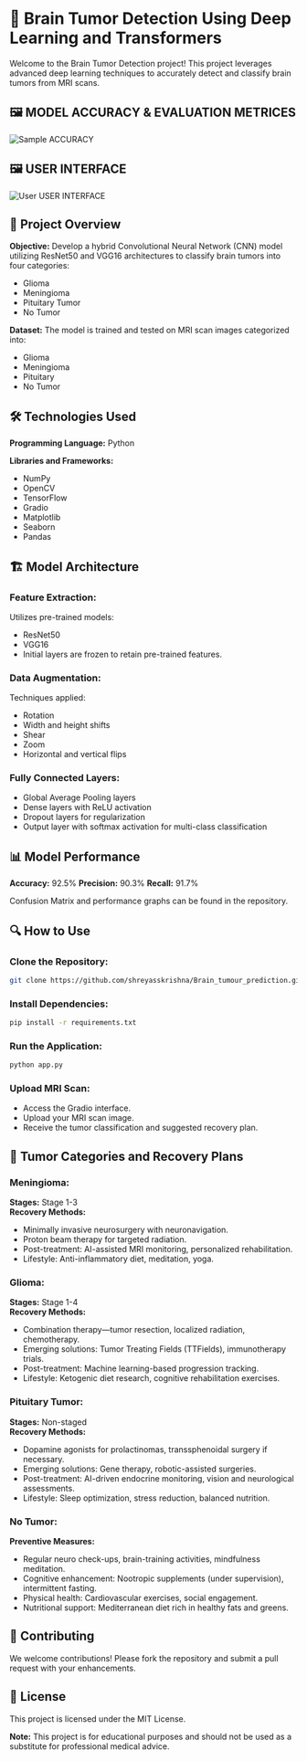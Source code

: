 # 🧠 Brain Tumor Detection Using Deep Learning and Transformers

Welcome to the Brain Tumor Detection project! This project leverages advanced deep learning techniques to accurately detect and classify brain tumors from MRI scans.

## 🖼️ MODEL ACCURACY & EVALUATION METRICES 

![Sample ACCURACY](path/to/sample_mri_scan.png)

## 🖼️ USER INTERFACE
![User USER INTERFACE](path/to/ui_screenshot.png)



## 🚀 Project Overview

**Objective:**
Develop a hybrid Convolutional Neural Network (CNN) model utilizing ResNet50 and VGG16 architectures to classify brain tumors into four categories:
- Glioma
- Meningioma
- Pituitary Tumor
- No Tumor

**Dataset:**
The model is trained and tested on MRI scan images categorized into:
- Glioma
- Meningioma
- Pituitary
- No Tumor

## 🛠️ Technologies Used

**Programming Language:** Python

**Libraries and Frameworks:**
- NumPy
- OpenCV
- TensorFlow
- Gradio
- Matplotlib
- Seaborn
- Pandas

## 🏗️ Model Architecture

### Feature Extraction:
Utilizes pre-trained models:
- ResNet50
- VGG16
- Initial layers are frozen to retain pre-trained features.

### Data Augmentation:
Techniques applied:
- Rotation
- Width and height shifts
- Shear
- Zoom
- Horizontal and vertical flips

### Fully Connected Layers:
- Global Average Pooling layers
- Dense layers with ReLU activation
- Dropout layers for regularization
- Output layer with softmax activation for multi-class classification

## 📊 Model Performance

**Accuracy:** 92.5%
**Precision:** 90.3%
**Recall:** 91.7%

Confusion Matrix and performance graphs can be found in the repository.

## 🔍 How to Use

### Clone the Repository:
```bash
git clone https://github.com/shreyasskrishna/Brain_tumour_prediction.git
```

### Install Dependencies:
```bash
pip install -r requirements.txt
```

### Run the Application:
```bash
python app.py
```

### Upload MRI Scan:
- Access the Gradio interface.
- Upload your MRI scan image.
- Receive the tumor classification and suggested recovery plan.

## 🏥 Tumor Categories and Recovery Plans

### **Meningioma:**
**Stages:** Stage 1-3  
**Recovery Methods:**
- Minimally invasive neurosurgery with neuronavigation.
- Proton beam therapy for targeted radiation.
- Post-treatment: AI-assisted MRI monitoring, personalized rehabilitation.
- Lifestyle: Anti-inflammatory diet, meditation, yoga.

### **Glioma:**
**Stages:** Stage 1-4  
**Recovery Methods:**
- Combination therapy—tumor resection, localized radiation, chemotherapy.
- Emerging solutions: Tumor Treating Fields (TTFields), immunotherapy trials.
- Post-treatment: Machine learning-based progression tracking.
- Lifestyle: Ketogenic diet research, cognitive rehabilitation exercises.

### **Pituitary Tumor:**
**Stages:** Non-staged  
**Recovery Methods:**
- Dopamine agonists for prolactinomas, transsphenoidal surgery if necessary.
- Emerging solutions: Gene therapy, robotic-assisted surgeries.
- Post-treatment: AI-driven endocrine monitoring, vision and neurological assessments.
- Lifestyle: Sleep optimization, stress reduction, balanced nutrition.

### **No Tumor:**
**Preventive Measures:**
- Regular neuro check-ups, brain-training activities, mindfulness meditation.
- Cognitive enhancement: Nootropic supplements (under supervision), intermittent fasting.
- Physical health: Cardiovascular exercises, social engagement.
- Nutritional support: Mediterranean diet rich in healthy fats and greens.


## 🤝 Contributing
We welcome contributions! Please fork the repository and submit a pull request with your enhancements.

## 📄 License
This project is licensed under the MIT License.

**Note:** This project is for educational purposes and should not be used as a substitute for professional medical advice.
